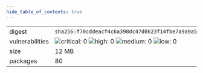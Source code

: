 ```yaml
---
hide_table_of_contents: true
---
```


<table>
<tr><td>digest</td><td><code>sha256:f70cddeacf4c6a398dc47d0623f14fbe7a9a9a5aff43a3b4231c023144adc807</code></td><tr><tr><td>vulnerabilities</td><td><img alt="critical: 0" src="https://img.shields.io/badge/critical-0-lightgrey"/> <img alt="high: 0" src="https://img.shields.io/badge/high-0-lightgrey"/> <img alt="medium: 0" src="https://img.shields.io/badge/medium-0-lightgrey"/> <img alt="low: 0" src="https://img.shields.io/badge/low-0-lightgrey"/> <!-- unspecified: 0 --></td></tr>
<tr><td>size</td><td>12 MB</td></tr>
<tr><td>packages</td><td>80</td></tr>
</table>
</details></table>
</details>

<table></table>

